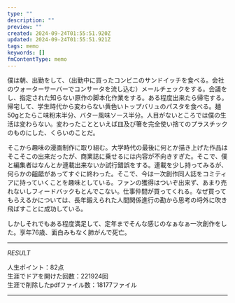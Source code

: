 ```yaml
---
type: ""
description: ""
preview: ""
created: 2024-09-24T01:55:51.920Z
updated: 2024-09-24T01:55:51.921Z
tags: memo
keywords: []
fmContentType: memo
---
```


僕は朝、出勤をして、（出勤中に買ったコンビニのサンドイッチを食べる。会社のウォーターサーバーでコンサータを流し込む）メールチェックをする。会議をし、指定された知らない原作の脚本化作業をする。ある程度出来たら帰宅する。帰宅して、学生時代から変わらない黄色いトップバリュのパスタを食べる。麺50gとたらこ味粉末半分、バター風味ソース半分。人目がないところでは僕の生活は変わらない。変わったことといえば皿及び箸を完全使い捨てのプラスチックのものにした、くらいのことだ。

そこから趣味の漫画制作に取り組む。大学時代の最後に何とか描き上げた作品はそこそこの出来だったが、商業誌に乗せるには内容が不向きすぎた。そこで、僕と編集者はなんとか連載出来ないか試行錯誤をする。連載を少し持ってみるが、何らかの齟齬があってすぐに終わった。そこで、今は一次創作同人誌をコミティアに持っていくことを趣味としている。ファンの獲得はついぞ出来ず、あまり売れないしフィードバックもとんでこない。仕事仲間が買ってくれる。なぜ買ってもらえるかについては、長年鍛えられた人間関係進行の勘から思考の埒外に吹き飛ばすことに成功している。

しかしそれでもある程度満足して、定年までそんな感じのなぁなぁ一次創作をした。享年76歳、面白みもなく肺がんで死亡。

---
*RESULT*

人生ポイント：82点  
生涯でドアを開けた回数：221924回  
生涯で削除したpdfファイル数：18177ファイル  

---
